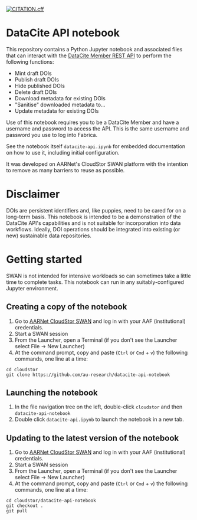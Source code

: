 [![CITATION.cff](https://github.com/au-research/datacite-api-notebook/actions/workflows/main.yml/badge.svg)](https://github.com/au-research/datacite-api-notebook/actions/workflows/main.yml)

# DataCite API notebook

This repository contains a Python Jupyter notebook and associated files that can interact with the [DataCite Member REST API](https://support.datacite.org/reference/introduction)
to perform the following functions:

* Mint draft DOIs
* Publish draft DOIs
* Hide published DOIs
* Delete draft DOIs
* Download metadata for existing DOIs
* "Sanitise" downloaded metadata to...
* Update metadata for existing DOIs

Use of this notebook requires you to be a DataCite Member and have a username and password to access the API. This is the same username and password you use to
log into Fabrica.

See the notebook itself `datacite-api.ipynb` for embedded documentation on how to use it, including initial configuration. 

It was developed on AARNet's CloudStor SWAN platform with the intention to remove as many barriers to reuse as possible.

# Disclaimer

DOIs are persistent identifiers and, like puppies, need to be cared for on a long-term basis. This notebook is intended to be a demonstration of the DataCite
API's capabilities and is not suitable for incorporation into data workflows. Ideally, DOI operations should be integrated into existing (or new) sustainable
data repositories.

# Getting started

SWAN is not intended for intensive workloads so can sometimes take a little time to complete tasks. This notebook can run in any suitably-configured Jupyter environment.

## Creating a copy of the notebook

1. Go to [AARNet CloudStor SWAN](https://cloudstor.aarnet.edu.au/plus/apps/swanviewer/home) and log in with your AAF (institutional) credentials.
2. Start a SWAN session
3. From the Launcher, open a Terminal (if you don't see the Launcher select File -> New Launcher)
4. At the command prompt, copy and paste (`Ctrl` or `Cmd` + `v`) the following commands, one line at a time:
```
cd cloudstor
git clone https://github.com/au-research/datacite-api-notebook
```

## Launching the notebook

1. In the file navigation tree on the left, double-click `cloudstor` and then `datacite-api-notebook`
2. Double click `datacite-api.ipynb` to launch the notebook in a new tab.

## Updating to the latest version of the notebook

1. Go to [AARNet CloudStor SWAN](https://cloudstor.aarnet.edu.au/plus/apps/swanviewer/home) and log in with your AAF (institutional) credentials.
2. Start a SWAN session
3. From the Launcher, open a Terminal (if you don't see the Launcher select File -> New Launcher)
4. At the command prompt, copy and paste (`Ctrl` or `Cmd` + `v`) the following commands, one line at a time:
```
cd cloudstor/datacite-api-notebook
git checkout .
git pull
```
